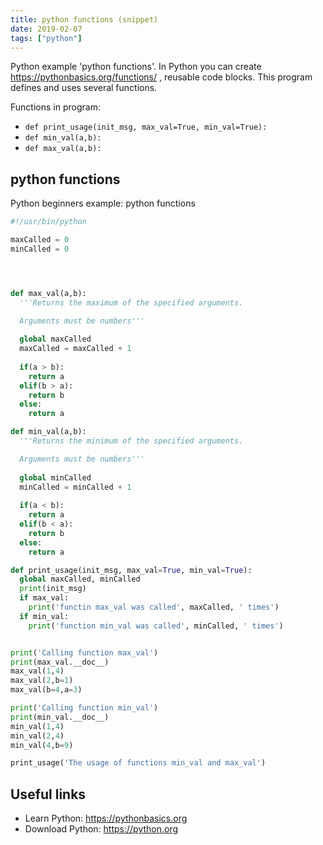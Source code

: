 ```yaml
---
title: python functions (snippet)
date: 2019-02-07
tags: ["python"]
---
```

Python example 'python functions'. In Python you can create https://pythonbasics.org/functions/ , reusable code blocks. This program defines and uses several functions.

Functions in program: 
* `def print_usage(init_msg, max_val=True, min_val=True):`
* `def min_val(a,b):`
* `def max_val(a,b):`

## python functions

Python beginners example: python functions

```python
#!/usr/bin/python

maxCalled = 0
minCalled = 0




def max_val(a,b):
  '''Returns the maximum of the specified arguments.

  Arguments must be numbers'''
  
  global maxCalled
  maxCalled = maxCalled + 1
  
  if(a > b):
    return a
  elif(b > a):
    return b
  else:
    return a

def min_val(a,b):
  '''Returns the minimum of the specified arguments.

  Arguments must be numbers'''
  
  global minCalled 
  minCalled = minCalled + 1
  
  if(a < b):
    return a
  elif(b < a):
    return b
  else:
    return a 

def print_usage(init_msg, max_val=True, min_val=True):
  global maxCalled, minCalled
  print(init_msg)
  if max_val:
    print('functin max_val was called', maxCalled, ' times')
  if min_val:
    print('function min_val was called', minCalled, ' times')


print('Calling function max_val')
print(max_val.__doc__)
max_val(1,4)
max_val(2,b=1)
max_val(b=4,a=3)

print('Calling function min_val')
print(min_val.__doc__)
min_val(1,4)
min_val(2,4)
min_val(4,b=9)

print_usage('The usage of functions min_val and max_val')


```

## Useful links

- Learn Python: https://pythonbasics.org
- Download Python: https://python.org
